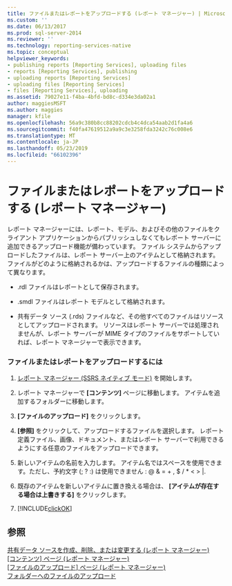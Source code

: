 ```yaml
---
title: ファイルまたはレポートをアップロードする (レポート マネージャー) | Microsoft Docs
ms.custom: ''
ms.date: 06/13/2017
ms.prod: sql-server-2014
ms.reviewer: ''
ms.technology: reporting-services-native
ms.topic: conceptual
helpviewer_keywords:
- publishing reports [Reporting Services], uploading files
- reports [Reporting Services], publishing
- uploading reports [Reporting Services]
- uploading files [Reporting Services]
- files [Reporting Services], uploading
ms.assetid: 79027e11-f4ba-4bfd-bd8c-d334e3da02a1
author: maggiesMSFT
ms.author: maggies
manager: kfile
ms.openlocfilehash: 56a9c380b8cc88202cdcb4c4dca54aab2d1fa4a6
ms.sourcegitcommit: f40fa47619512a9a9c3e3258fda3242c76c008e6
ms.translationtype: MT
ms.contentlocale: ja-JP
ms.lasthandoff: 05/23/2019
ms.locfileid: "66102396"
---
```

# <a name="upload-a-file-or-report-report-manager"></a>ファイルまたはレポートをアップロードする (レポート マネージャー)
  レポート マネージャーには、レポート、モデル、およびその他のファイルをクライアント アプリケーションからパブリッシュしなくてもレポート サーバーに追加できるアップロード機能が備わっています。 ファイル システムからアップロードしたファイルは、レポート サーバー上のアイテムとして格納されます。 ファイルがどのように格納されるかは、アップロードするファイルの種類によって異なります。  
  
-   .rdl ファイルはレポートとして保存されます。  
  
-   .smdl ファイルはレポート モデルとして格納されます。  
  
-   共有データ ソース (.rds) ファイルなど、その他すべてのファイルはリソースとしてアップロードされます。 リソースはレポート サーバーでは処理されませんが、レポート サーバーが MIME タイプのファイルをサポートしていれば、レポート マネージャーで表示できます。  
  
### <a name="to-upload-a-file-or-report"></a>ファイルまたはレポートをアップロードするには  
  
1.  [レポート マネージャー &#40;SSRS ネイティブ モード&#41;](../report-manager-ssrs-native-mode.md) を開始します。  
  
2.  レポート マネージャーで **[コンテンツ]** ページに移動します。 アイテムを追加するフォルダーに移動します。  
  
3.  **[ファイルのアップロード]** をクリックします。  
  
4.  **[参照]** をクリックして、アップロードするファイルを選択します。 レポート定義ファイル、画像、ドキュメント、またはレポート サーバーで利用できるようにする任意のファイルをアップロードできます。  
  
5.  新しいアイテムの名前を入力します。 アイテム名ではスペースを使用できます。ただし、予約文字 (; ? :) は使用できません : \@ & = + , $ / * \< > |.  
  
6.  既存のアイテムを新しいアイテムに置き換える場合は、 **[アイテムが存在する場合は上書きする]** をクリックします。  
  
7.  [!INCLUDE[clickOK](../../includes/clickok-md.md)]  
  
## <a name="see-also"></a>参照  
 [共有データ ソースを作成、削除、または変更する (レポート マネージャー)](../create-delete-or-modify-a-shared-data-source-report-manager.md)   
 [[コンテンツ] ページ (レポート マネージャー)](../contents-page-report-manager.md)   
 [[ファイルのアップロード] ページ (レポート マネージャー)](../upload-file-page-report-manager.md)   
 [フォルダーへのファイルのアップロード](../report-server/upload-files-to-a-folder.md)  
  
  
